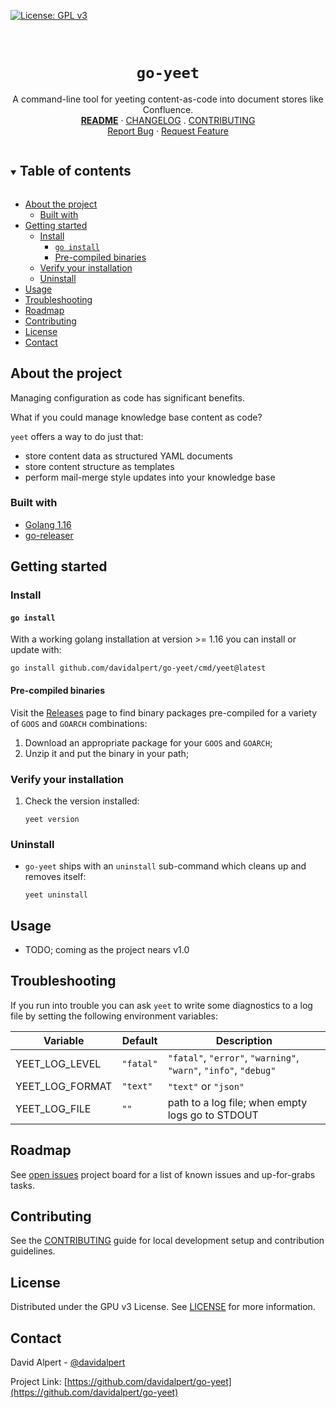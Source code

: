 <!-- PROJECT SHIELDS -->
<!--
*** https://www.markdownguide.org/basic-syntax/#reference-style-links
-->
[![License: GPL v3][license-shield]][license-url]
<!-- [![Issues][issues-shield]][issues-url] -->
<!-- [![Forks][forks-shield]][forks-url] -->
<!-- ![GitHub Contributors][contributors-shield] -->
<!-- ![GitHub Contributors Image][contributors-image-url] -->

<!-- PROJECT LOGO -->
<br />
<!-- vale Google.Headings = NO -->
<h1 align="center"><code>go-yeet</code></h1>
<!-- vale Google.Headings = YES -->

<p align="center">
  A command-line tool for yeeting content-as-code into document stores like Confluence.
  <br />
  <a href="./README.md"><strong>README</strong></a>
  ·
  <a href="./CHANGELOG.md">CHANGELOG</a>
  .
  <a href="./CONTRIBUTING.md">CONTRIBUTING</a>
  <br />
  <!-- <a href="https://github.com/davidalpert/go-yeet">View Demo</a>
  · -->
  <a href="https://github.com/davidalpert/go-yeet/issues">Report Bug</a>
  ·
  <a href="https://github.com/davidalpert/go-yeet/issues">Request Feature</a>
</p>

<details open="open">
  <summary><h2 style="display: inline-block">Table of contents</h2></summary>

- [About the project](#about-the-project)
  - [Built with](#built-with)
- [Getting started](#getting-started)
  - [Install](#install)
    - [`go install`](#go-install)
    - [Pre-compiled binaries](#pre-compiled-binaries)
  - [Verify your installation](#verify-your-installation)
  - [Uninstall](#uninstall)
- [Usage](#usage)
- [Troubleshooting](#troubleshooting)
- [Roadmap](#roadmap)
- [Contributing](#contributing)
- [License](#license)
- [Contact](#contact)

</details>

<!-- ABOUT THE PROJECT -->
## About the project

Managing configuration as code has significant benefits.

What if you could manage knowledge base content as code?

`yeet` offers a way to do just that:

- store content data as structured YAML documents
- store content structure as templates
- perform mail-merge style updates into your knowledge base

### Built with

* [Golang 1.16](https://golang.org/)
* [go-releaser](https://goreleaser.com/)

<!-- GETTING STARTED -->
## Getting started

### Install

#### `go install`

With a working golang installation at version >= 1.16 you can install or update with:

```
go install github.com/davidalpert/go-yeet/cmd/yeet@latest
```

#### Pre-compiled binaries

Visit the [Releases](https://github.com/davidalpert/go-yeet/releases) page to find binary packages pre-compiled for a variety of `GOOS` and `GOARCH` combinations:
1. Download an appropriate package for your `GOOS` and `GOARCH`;
1. Unzip it and put the binary in your path;

### Verify your installation

1. Check the version installed:
    ```
    yeet version
    ```

### Uninstall

- `go-yeet` ships with an `uninstall` sub-command which cleans up and removes itself:

    ```
    yeet uninstall
    ```

<!-- USAGE EXAMPLES -->
## Usage

- TODO; coming as the project nears v1.0

<!-- Troubleshooting -->
## Troubleshooting

If you run into trouble you can ask `yeet` to write some diagnostics to a log file by setting the following environment variables:

| Variable        | Default   | Description                                                      |
| --------------- | --------- | ---------------------------------------------------------------- |
| YEET_LOG_LEVEL  | `"fatal"` | `"fatal"`, `"error"`, `"warning"`, `"warn"`, `"info"`, `"debug"` |
| YEET_LOG_FORMAT | `"text"`  | `"text"` or `"json"`                                             |
| YEET_LOG_FILE   | `""`      | path to a log file; when empty logs go to STDOUT                 |

<!-- ROADMAP -->
## Roadmap

<!-- vale Google.Parens = NO -->
See [open issues](https://github.com/davidalpert/go-yeet/issues) project board for a list of known issues and up-for-grabs tasks.
<!-- vale Google.Parens = YES -->

## Contributing

See the [CONTRIBUTING](CONTRIBUTING.md) guide for local development setup and contribution guidelines.

<!-- LICENSE -->
## License

Distributed under the GPU v3 License. See [LICENSE](LICENSE) for more information.

<!-- CONTACT -->
## Contact

David Alpert - [@davidalpert](https://twitter.com/davidalpert)

Project Link: [https://github.com/davidalpert/go-yeet](https://github.com/davidalpert/go-yeet)

<!-- MARKDOWN LINKS & IMAGES -->
<!-- https://www.markdownguide.org/basic-syntax/#reference-style-links -->
[contributors-shield]: https://img.shields.io/github/contributors/davidalpert/go-yeet
[contributors-image-url]: https://contrib.rocks/image?repo=davidalpert/go-yeet
[forks-shield]: https://img.shields.io/github/forks/davidalpert/go-yeet
[forks-url]: https://github.com/davidalpert/go-yeet/network/members
[issues-shield]: https://img.shields.io/github/issues/davidalpert/go-yeet
[issues-url]: https://github.com/davidalpert/go-yeet/issues
[license-shield]: https://img.shields.io/badge/License-GPLv3-blue.svg
[license-url]: https://www.gnu.org/licenses/gpl-3.0

